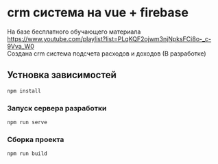 # crm система на vue + firebase

На базе бесплатного обучающего материала <br/>
https://www.youtube.com/playlist?list=PLqKQF2ojwm3njNpksFCi8o-_c-9Vva_W0 <br/>
Создана crm система подсчета расходов и доходов (В разработке)

## Устновка зависимостей
```
npm install
```

### Запуск сервера разработки
```
npm run serve
```

### Сборка проекта
```
npm run build
```
